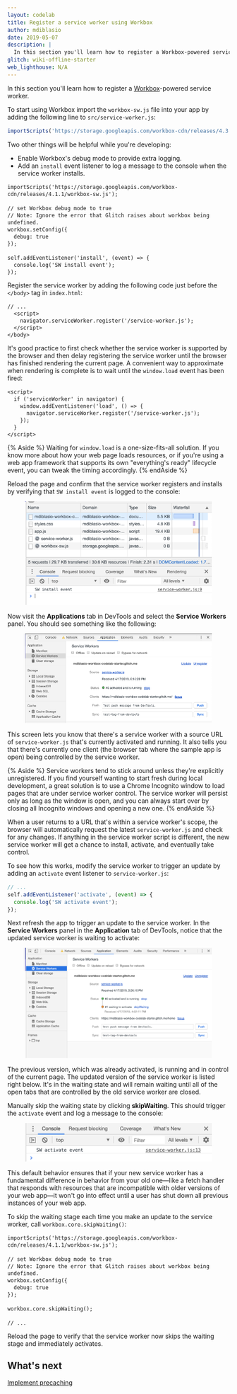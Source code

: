```yaml
---
layout: codelab
title: Register a service worker using Workbox
author: mdiblasio
date: 2019-05-07
description: |
  In this section you'll learn how to register a Workbox-powered service worker.
glitch: wiki-offline-starter
web_lighthouse: N/A
---
```


In this section you'll learn how to register a [Workbox](https://developers.google.com/web/tools/workbox/)-powered service worker.

To start using Workbox import the `workbox-sw.js` file into your app by adding
the following line to `src/service-worker.js`:

```js
importScripts('https://storage.googleapis.com/workbox-cdn/releases/4.3.0/workbox-sw.js');
```

Two other things will be helpful while you're developing:
+  Enable Workbox's debug mode to provide extra logging.
+  Add an `install` event listener to log a message to the console
   when the service worker installs.

```js/2-10
importScripts('https://storage.googleapis.com/workbox-cdn/releases/4.1.1/workbox-sw.js');

// set Workbox debug mode to true
// Note: Ignore the error that Glitch raises about workbox being undefined.
workbox.setConfig({
  debug: true
});

self.addEventListener('install', (event) => {
  console.log('SW install event');
});
```

Register the service worker by adding the following code just before the
`</body>` tag in `index.html`:

```html/1-3
// ...
  <script>
    navigator.serviceWorker.register('/service-worker.js');
  </script>
</body>
```

It's good practice to first check whether the service worker is supported by
the browser and then delay registering the service worker until the browser has
finished rendering the current page. A convenient way to approximate when
rendering is complete is to wait until the `window.load` event has been fired:

```html/1-5
<script>
  if ('serviceWorker' in navigator) {
    window.addEventListener('load', () => {
      navigator.serviceWorker.register('/service-worker.js');
    });
  }
</script>
```

{% Aside %}
Waiting for `window.load` is a one-size-fits-all solution. If you know more
about how your web page loads resources, or if you're using a web app framework
that supports its own "everything's ready" lifecycle event, you can tweak the
timing accordingly.
{% endAside %}

Reload the page and confirm that the service worker registers and installs by
verifying that `SW install event` is logged to the console:

<figure class="w-figure w-figure--center">
  <img class="w-screenshot" src="./service-worker-installed.png" alt="A
  screenshot of Chrome DevTools showing that the service worker has registered
  and installed.">
</figure>

Now visit the __Applications__ tab in DevTools and select the
__Service Workers__ panel. You should see something like the following:

<figure class="w-figure w-figure--center">
  <img class="w-screenshot" src="./service-worker-running.png" alt="A
  screenshot of Chrome DevTools showing that the service worker is running.">
</figure>

This screen lets you know that there's a service worker with a source URL of
`service-worker.js` that's currently activated and running. It also tells you
that there's currently one client (the browser tab where the sample app is open)
being controlled by the service worker.

{% Aside %}
Service workers tend to stick around unless they're explicitly unregistered.
If you find yourself wanting to start fresh during local development, a great
solution is to use a Chrome Incognito window to load pages that are
under service worker control. The service worker will persist only as long as
the window is open, and you can always start over by closing all Incognito
windows and opening a new one.
{% endAside %}

When a user returns to a URL that's within a service worker's scope,
the browser will automatically request the latest `service-worker.js` and check
for any changes. If anything in the service worker script is different, the new
service worker will get a chance to install, activate, and eventually take
control.

To see how this works, modify the service worker to trigger an update by adding
an `activate` event listener to `service-worker.js`:

```js
// ...
self.addEventListener('activate', (event) => {
  console.log('SW activate event');
});
```

Next refresh the app to trigger an update to the service worker. In the
__Service Workers__ panel in the __Application__ tab of DevTools, notice that
the updated service worker is waiting to activate:

<figure class="w-figure w-figure--center">
  <img class="w-screenshot" src="./updated-service-worker.png" alt="A
  screenshot of Chrome DevTools showing that the service worker has been
  updated.">
</figure>

The previous version, which was already activated, is running and in control of
the current page. The updated version of the service worker is listed right
below. It's in the waiting state and will remain waiting until all of the
open tabs that are controlled by the old service worker are closed.

Manually skip the waiting state by clicking __skipWaiting__. This should
trigger the `activate` event and log a message to the console:

<figure class="w-figure w-figure--center">
  <img class="w-screenshot" src="./service-worker-activated.png" alt="A
  screenshot of Chrome DevTools showing that the service worker has been
  activated.">
</figure>

This default behavior ensures that if your new service worker has a fundamental
difference in behavior from your old one—like a fetch handler that responds
with resources that are incompatible with older versions of your web app—it
won't go into effect until a user has shut down all previous instances of your
web app.

To skip the waiting stage each time you make an update to the service worker,
call `workbox.core.skipWaiting()`:

```js/8
importScripts('https://storage.googleapis.com/workbox-cdn/releases/4.1.1/workbox-sw.js');

// set Workbox debug mode to true
// Note: Ignore the error that Glitch raises about workbox being undefined.
workbox.setConfig({
  debug: true
});

workbox.core.skipWaiting();

// ...
```

Reload the page to verify that the service worker now skips the waiting stage
and immediately activates.

## What's next
[Implement precaching](../codelab-reliability-precaching/)
